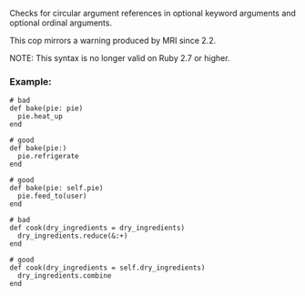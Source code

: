 Checks for circular argument references in optional keyword
arguments and optional ordinal arguments.

This cop mirrors a warning produced by MRI since 2.2.

NOTE: This syntax is no longer valid on Ruby 2.7 or higher.

### Example:

    # bad
    def bake(pie: pie)
      pie.heat_up
    end

    # good
    def bake(pie:)
      pie.refrigerate
    end

    # good
    def bake(pie: self.pie)
      pie.feed_to(user)
    end

    # bad
    def cook(dry_ingredients = dry_ingredients)
      dry_ingredients.reduce(&:+)
    end

    # good
    def cook(dry_ingredients = self.dry_ingredients)
      dry_ingredients.combine
    end